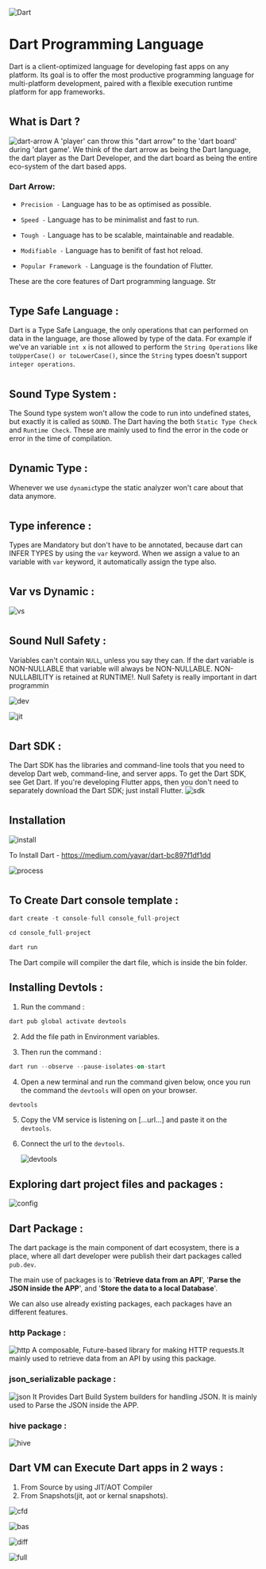 ![Dart](dart.gif)

# Dart Programming Language

Dart is a client-optimized language for developing fast apps on any platform. Its goal is to offer the most productive programming language for multi-platform development, paired with a flexible execution runtime platform for app frameworks.

#

## What is Dart ?

![dart-arrow](dart-arrow.png)
A 'player' can throw this "dart arrow" to the 'dart board' during 'dart game'. We think of the dart arrow as being the Dart language, the dart player as the Dart Developer, and the dart board as being the entire eco-system of the dart based apps.

### Dart Arrow:

- `Precision -` Language has to be as optimised as possible.

- `Speed -` Language has to be minimalist and fast to run.

- `Tough -` Language has to be scalable, maintainable and readable.

- `Modifiable -` Language has to benifit of fast hot reload.

- `Popular Framework -` Language is the foundation of Flutter.

These are the core features of Dart programming language.
Str

#

## Type Safe Language :

Dart is a Type Safe Language, the only operations that can performed on data in the language, are those allowed by type of the data. For example if we've an variable `int x` is not allowed to perform the `String Operations` like `toUpperCase() or toLowerCase()`, since the `String` types doesn't support `integer operations`.

#

## Sound Type System :

The Sound type system won't allow the code to run into undefined states, but exactly it is called as `SOUND`.
The Dart having the both `Static Type Check` and `Runtime Check`. These are mainly used to find the error in the code or error in the time of compilation.

#

## Dynamic Type :

Whenever we use `dynamic`type the static analyzer won't care about that data anymore.

#

## Type inference :

Types are Mandatory but don't have to be annotated, because dart can INFER TYPES by using the `var` keyword. When we assign a value to an variable with `var` keyword, it automatically assign the type also.

#

## Var vs Dynamic :

![vs](vs.png)

#

## Sound Null Safety :

Variables can't contain `NULL`, unless you say they can. If the dart variable is NON-NULLABLE that variable will always be NON-NULLABLE. NON-NULLABILITY is retained at RUNTIME!. Null Safety is really important in dart programmin

![dev](dev.png)

![jit](jit.png)

#

## Dart SDK :

The Dart SDK has the libraries and command-line tools that you need to develop Dart web, command-line, and server apps. To get the Dart SDK, see Get Dart. If you're developing Flutter apps, then you don't need to separately download the Dart SDK; just install Flutter.
![sdk](sdk.png)

#

## Installation

![install](install.png)

To Install Dart - https://medium.com/yavar/dart-bc897f1df1dd

![process](pro.png)

#

## To Create Dart console template :

```Dart
dart create -t console-full console_full-project
```

```Dart
cd console_full-project
```

```Dart
dart run
```

The Dart compile will compiler the dart file, which is inside the bin folder.

## Installing Devtols :

1. Run the command :

```Dart
dart pub global activate devtools
```

2. Add the file path in Environment variables.

3. Then run the command :

```Dart
dart run --observe --pause-isolates-on-start
```

4. Open a new terminal and run the command given below, once you run the command the `devtools` will open on your browser.

```Dart
devtools
```

5. Copy the VM service is listening on [...url...] and paste it on the `devtools`.

6. Connect the url to the `devtools`.

   ![devtools](devtools.png)

## Exploring dart project files and packages :

![config](config.png)

## Dart Package :

The dart package is the main component of dart ecosystem, there is a place, where all dart developer were publish their dart packages called `pub.dev`.

The main use of packages is to '**Retrieve data from an API**', '**Parse the JSON inside the APP**', and '**Store the data to a local Database**'.

We can also use already existing packages, each packages have an different features.

### http Package :

![http](http.png)
A composable, Future-based library for making HTTP requests.It mainly used to retrieve data from an API by using this package.

### json_serializable package :

![json](json.png)
It Provides Dart Build System builders for handling JSON. It is mainly used to Parse the JSON inside the APP.

### hive package :

![hive](https://raw.githubusercontent.com/hivedb/hive/master/.github/logo_transparent.svg?sanitize=true)

## Dart VM can Execute Dart apps in 2 ways :

1. From Source by using JIT/AOT Compiler
2. From Snapshots(jit, aot or kernal snapshots).

![cfd](cfd.png)

![bas](bas.png)

![diff](diff.png)

![full](full.png)
